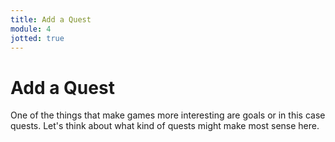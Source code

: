 ```yaml
---
title: Add a Quest
module: 4
jotted: true
---
```


# Add a Quest

One of the things that make games more interesting are goals or in this case quests.  Let's think about what kind of quests might make most sense here.